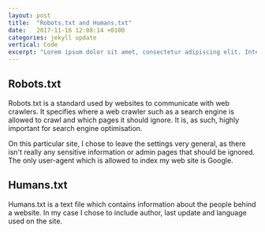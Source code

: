 ```yaml
---
layout: post
title:  "Robots.txt and Humans.txt"
date:   2017-11-16 12:08:14 +0100
categories: jekyll update
vertical: Code
excerpt: "Lorem ipsum dolor sit amet, consectetur adipiscing elit. Integer odio purus, euismod porta enim ac, sagittis congue diam."
---
```


## **Robots.txt**

Robots.txt is a standard used by websites to communicate with web crawlers. It specifies where a web crawler such as a search engine is allowed to crawl and which pages it should ignore. It is, as such, highly important for search engine optimisation. 

On this particular site, I chose to leave the settings very general, as there isn't really any sensitive information or admin pages that should be ignored. The only user-agent which is allowed to index my web site is Google. 

## **Humans.txt**

Humans.txt is a text file which contains information about the people behind a website. In my case I chose to include author, last update and language used on the site. 